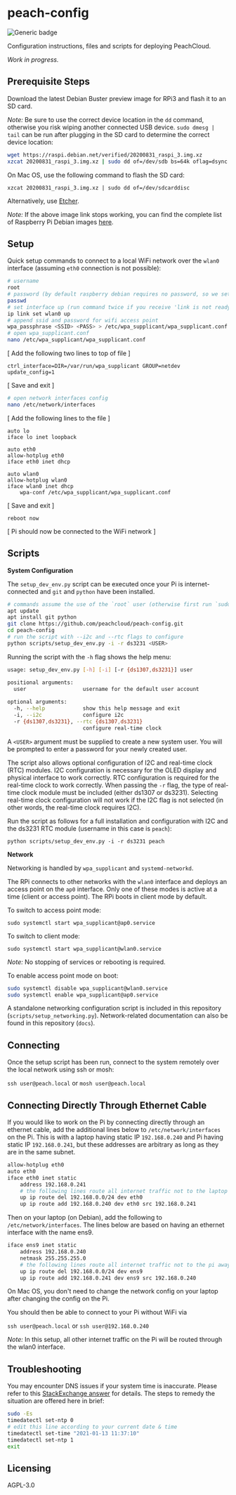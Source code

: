 # peach-config

![Generic badge](https://img.shields.io/badge/version-0.2.4-<COLOR>.svg)

Configuration instructions, files and scripts for deploying PeachCloud. 

_Work in progress._

## Prerequisite Steps

Download the latest Debian Buster preview image for RPi3 and flash it to an SD card.

_Note:_ Be sure to use the correct device location in the `dd` command, otherwise you risk wiping another connected USB device. `sudo dmesg | tail` can be run after plugging in the SD card to determine the correct device location:

```bash
wget https://raspi.debian.net/verified/20200831_raspi_3.img.xz
xzcat 20200831_raspi_3.img.xz | sudo dd of=/dev/sdb bs=64k oflag=dsync status=progress
```

On Mac OS, use the following command to flash the SD card:

`xzcat 20200831_raspi_3.img.xz | sudo dd of=/dev/sdcarddisc`

Alternatively, use [Etcher](https://www.balena.io/etcher/).

_Note:_ If the above image link stops working, you can find the complete list of Raspberry Pi Debian images [here](https://raspi.debian.net/tested-images/).

## Setup

Quick setup commands to connect to a local WiFi network over the `wlan0` interface (assuming `eth0` connection is not possible):

```bash
# username
root
# password (by default raspberry debian requires no password, so we set the password for root here)
passwd
# set interface up (run command twice if you receive 'link is not ready' error on first try)
ip link set wlan0 up
# append ssid and password for wifi access point
wpa_passphrase <SSID> <PASS> > /etc/wpa_supplicant/wpa_supplicant.conf
# open wpa_supplicant.conf
nano /etc/wpa_supplicant/wpa_supplicant.conf
```

[ Add the following two lines to top of file ]

```plaintext
ctrl_interface=DIR=/var/run/wpa_supplicant GROUP=netdev
update_config=1
```

[ Save and exit ]

```bash
# open network interfaces config
nano /etc/network/interfaces
```

[ Add the following lines to the file ]

```plaintext
auto lo
iface lo inet loopback

auto eth0
allow-hotplug eth0
iface eth0 inet dhcp

auto wlan0
allow-hotplug wlan0
iface wlan0 inet dhcp
    wpa-conf /etc/wpa_supplicant/wpa_supplicant.conf
```


[ Save and exit ]

`reboot now`

[ Pi should now be connected to the WiFi network ]

## Scripts

**System Configuration**

The `setup_dev_env.py` script can be executed once your Pi is internet-connected and `git` and `python` have been installed. 

```bash
# commands assume the use of the `root` user (otherwise first run `sudo -Es`)
apt update
apt install git python
git clone https://github.com/peachcloud/peach-config.git
cd peach-config
# run the script with --i2c and --rtc flags to configure
python scripts/setup_dev_env.py -i -r ds3231 <USER>
```

Running the script with the `-h` flag shows the help menu:

```bash
usage: setup_dev_env.py [-h] [-i] [-r {ds1307,ds3231}] user

positional arguments:
  user                  username for the default user account
  
optional arguments:
  -h, --help            show this help message and exit
  -i, --i2c             configure i2c
  -r {ds1307,ds3231}, --rtc {ds1307,ds3231}
                        configure real-time clock
```

A `<USER>` argument must be supplied to create a new system user. You will be prompted to enter a password for your newly created user.

The script also allows optional configuration of I2C and real-time clock (RTC) modules. I2C configuration is necessary for the OLED display and physical interface to work correctly. RTC configuration is required for the real-time clock to work correctly. When passing the `-r` flag, the type of real-time clock module must be included (either ds1307 or ds3231). Selecting real-time clock configuration will not work if the I2C flag is not selected (in other words, the real-time clock requires I2C).

Run the script as follows for a full installation and configuration with I2C and the ds3231 RTC module (username in this case is `peach`):

`python scripts/setup_dev_env.py -i -r ds3231 peach`

**Network**

Networking is handled by `wpa_supplicant` and `systemd-networkd`.

The RPi connects to other networks with the `wlan0` interface and deploys an access point on the `ap0` interface. Only one of these modes is active at a time (client or access point). The RPi boots in client mode by default.

To switch to access point mode:

`sudo systemctl start wpa_supplicant@ap0.service`

To switch to client mode:

`sudo systemctl start wpa_supplicant@wlan0.service`

_Note:_ No stopping of services or rebooting is required.

To enable access point mode on boot:

```bash
sudo systemctl disable wpa_supplicant@wlan0.service
sudo systemctl enable wpa_supplicant@ap0.service
```

A standalone networking configuration script is included in this repository (`scripts/setup_networking.py`). Network-related documentation can also be found in this repository (`docs`).

## Connecting

Once the setup script has been run, connect to the system remotely over the local network using ssh or mosh:

`ssh user@peach.local` or `mosh user@peach.local`

## Connecting Directly Through Ethernet Cable

If you would like to work on the Pi by connecting directly through an ethernet cable, 
add the additional lines below to `/etc/network/interfaces` on the Pi.
This is with a laptop having static IP `192.168.0.240` and Pi having static IP `192.168.0.241`,
but these addresses are arbitrary as long as they are in the same subnet.

```bash
allow-hotplug eth0
auto eth0
iface eth0 inet static
    address 192.168.0.241 
    # the following lines route all internet traffic not to the laptop away from eth0 interface
    up ip route del 192.168.0.0/24 dev eth0
    up ip route add 192.168.0.240 dev eth0 src 192.168.0.241
```

Then on your laptop (on Debian), add the following to `/etc/network/interfaces`.
The lines below are based on having an ethernet interface with the name ens9.

```bash
iface ens9 inet static
    address 192.168.0.240 
    netmask 255.255.255.0
    # the following lines route all internet traffic not to the pi away from ens9 interface
    up ip route del 192.168.0.0/24 dev ens9
    up ip route add 192.168.0.241 dev ens9 src 192.168.0.240
```

On Mac OS, you don't need to change the network config on your laptop after changing the config on the Pi.

You should then be able to connect to your Pi without WiFi via

`ssh user@peach.local` or `ssh user@192.168.0.240`

_Note:_ In this setup, all other internet traffic on the Pi will be routed through the wlan0 interface.

## Troubleshooting

You may encounter DNS issues if your system time is inaccurate. Please refer to this [StackExchange answer](https://unix.stackexchange.com/a/570382/450882) for details. The steps to remedy the situation are offered here in brief:

```bash
sudo -Es
timedatectl set-ntp 0
# edit this line according to your current date & time
timedatectl set-time "2021-01-13 11:37:10"
timedatectl set-ntp 1
exit
```

## Licensing

AGPL-3.0

